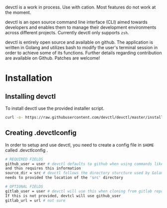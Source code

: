 <!--getting started page. Included from index.html. Note it is also ignored in _config.yml --> 
 
devctl is a work in process. Use with cation. Most features do not work at the moment.

devctl is an open source command line interface (CLI) aimed towards developers
and enables them to manage their development environments across different
projects. Currently devctl only supports `zsh`.

devctl is entirely open source and available on github. The application is
written in Golang and utilizes bash to modify the user's terminal session in
order to achieve some of its functions. Further details regarding contribution
are available on Github. Patches are welcome!

# Installation
## Installing devctl
To install devctl use the provided​ installer script.

```sh
curl -o- https://raw.githubusercontent.com/devctl/devctl/master/install.sh | bash
```

## Creating .devctlconfig
In order to setup and use devctl, you need to create a config file in `$HOME`
called .devctlconfig . 

```sh
# REQUIRED FIELDS
github_user = user # devctl defaults to github when using commands like clone
and thus requires this information
source_dir = src # devctl follows the directory sturcture used by Golang and
needs to provided the location of the 'src' directory

# OPTIONAL FIELDS
gitlab_user = user # devctl will use this when cloning from gitlab repositories.
If this is not provided, devtcl will use github_user
gitlab_url = url # not sure
```
